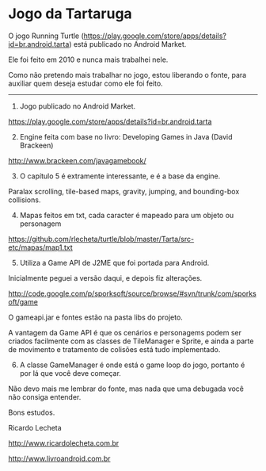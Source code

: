 Jogo da Tartaruga
======

O jogo Running Turtle (https://play.google.com/store/apps/details?id=br.android.tarta) está publicado no Android Market.

Ele foi feito em 2010 e nunca mais trabalhei nele.

Como não pretendo mais trabalhar no jogo, estou liberando o fonte, para auxiliar quem deseja estudar como ele foi feito.

----------------------------------

1) Jogo publicado no Android Market.

https://play.google.com/store/apps/details?id=br.android.tarta

2) Engine feita com base no livro: Developing Games in Java (David Brackeen)

http://www.brackeen.com/javagamebook/

3) O capítulo 5 é extramente interessante, e é a base da engine.

Paralax scrolling, tile-based maps, gravity, jumping, and bounding-box collisions.

4) Mapas feitos em txt, cada caracter é mapeado para um objeto ou personagem

https://github.com/rlecheta/turtle/blob/master/Tarta/src-etc/mapas/map1.txt

5) Utiliza a Game API de J2ME que foi portada para Android.

Inicialmente peguei a versão daqui, e depois fiz alterações.

http://code.google.com/p/sporksoft/source/browse/#svn/trunk/com/sporksoft/game

O gameapi.jar e fontes estão na pasta libs do projeto.

A vantagem da Game API é que os cenários e personagems podem ser criados facilmente com as classes de TileManager e Sprite, 
e ainda a parte de movimento e tratamento de colisões está tudo implementado.

6) A classe GameManager é onde está o game loop do jogo, portanto é por lá que você deve começar.

Não devo mais me lembrar do fonte, mas nada que uma debugada você não consiga entender.

Bons estudos. 

Ricardo Lecheta

http://www.ricardolecheta.com.br

http://www.livroandroid.com.br
